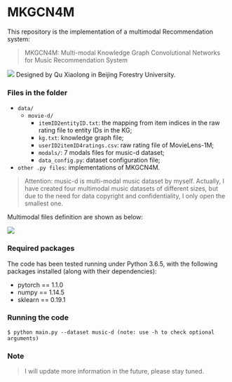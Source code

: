 # MKGCN4M

This repository is the implementation of a multimodal Recommendation system:
> MKGCN4M: Multi-modal Knowledge Graph Convolutional Networks for Music Recommendation System 

![](https://static.qinux.top/mkgcn4m_github/framework-mkgcn4m.png)
Designed by Qu Xiaolong in Beijing Forestry University.

### Files in the folder

- `data/`
  - `movie-d/`
    - `itemID2entityID.txt`: the mapping from item indices in the raw rating file to entity IDs in the KG;
    - `kg.txt`: knowledge graph file;
    - `userID2itemID4ratings.csv`: raw rating file of MovieLens-1M;
    - `modals/`: 7 modals files for music-d dataset;
    - `data_config.py`: dataset configuration file;
- `other .py files`: implementations of MKGCN4M.
>Attention: music-d is multi-modal music dataset by myself. Actually, I have created four multimodal 
> music datasets of different sizes, but due to the need for data copyright and confidentiality,
> I only open the smallest one.

Multimodal files definition are shown as below:

![](https://static.qinux.top/mkgcn4m_github/modals_explanation.png)

### Required packages
The code has been tested running under Python 3.6.5, with the following packages installed (along with their dependencies):
- pytorch == 1.1.0
- numpy == 1.14.5
- sklearn == 0.19.1


### Running the code
```
$ python main.py --dataset music-d (note: use -h to check optional arguments)
```
### Note
>I will update more information in the future, please stay tuned.
